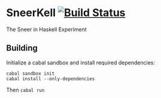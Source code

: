 # SneerKell [![Build Status](https://travis-ci.org/bamboo/sneerkell.png?branch=master)](https://travis-ci.org/bamboo/sneerkell)

The Sneer in Haskell Experiment

## Building

Initialize a cabal sandbox and install required
dependencies:

```
cabal sandbox init
cabal install --only-dependencies
```

Then ```cabal run``` 
